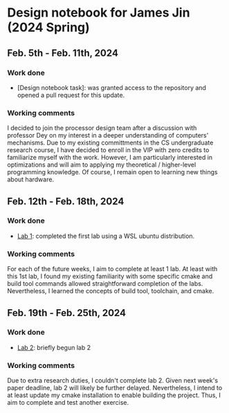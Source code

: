 # Design notebook for James Jin (2024 Spring)
## Feb. 5th - Feb. 11th, 2024
### Work done
- [Design notebook task]: was granted access to the repository and opened a pull request for this update.
### Working comments
I decided to join the processor design team after a discussion with professor Dey on my interest in a deeper understanding of computers' mechanisms. Due to my existing committments in the CS undergraduate research course, I have decided to enroll in the VIP with zero credits to familiarize myself with the work. However, I am particularly interested in optimizations and will aim to applying my theoretical / higher-level programming knowledge. Of course, I remain open to learning new things about hardware.
## Feb. 12th - Feb. 18th, 2024
### Work done
- [Lab 1](https://github.com/jamesjin0516/NYU_ProcDsgn_labs/tree/f3969d186efc78fa5548acedd006604f7a526ce8): completed the first lab using a WSL ubuntu distribution.
### Working comments
For each of the future weeks, I aim to complete at least 1 lab. At least with this 1st lab, I found my existing familiarity with some specific cmake and build tool commands allowed straightforward completion of the labs. Nevertheless, I learned the concepts of build tool, toolchain, and cmake.
## Feb. 19th - Feb. 25th, 2024
### Work done
- [Lab 2](https://github.com/jamesjin0516/onboarding-lab-2/tree/f8669e6806afa46e80abf051bebd261d74fd24ad): briefly begun lab 2
### Working comments
Due to extra research duties, I couldn't complete lab 2. Given next week's paper deadline, lab 2 will likely be further delayed. Nevertheless, I intend to at least update my cmake installation to enable building the project. Thus, I aim to complete and test another exercise.